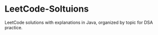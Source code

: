 # LeetCode-Soltuions
LeetCode solutions with explanations in Java, organized by topic for DSA practice.
